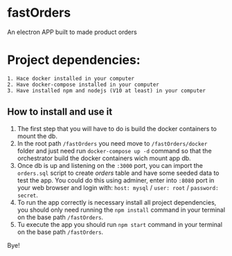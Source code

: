 # fastOrders
An electron APP built to made product orders

# Project dependencies:
```
1. Hace docker installed in your computer
2. Have docker-compose installed in your computer
3. Have installed npm and nodejs (V10 at least) in your computer
```

## How to install and use it

1. The first step that you will have to do is build the docker containers to mount the db.
2. In the root path `/fastOrders` you need move to `/fastOrders/docker` folder and just need run `docker-compose up -d` command so that the orchestrator build the docker containers wich mount app db.
3. Once db is up and listening on the `:3000` port, you can import the `orders.sql` script to create _orders_ table and have some seeded data to test the app. You could do this using adminer, enter into `:8080` port in your web browser and login with: `host: mysql` / `user: root` / `password: secret`.
4. To run the app correctly is necessary install all project dependencies, you should only need running the `npm install` command in your terminal on the base path `/fastOrders`.
5. Tu execute the app you should run `npm start` command in your terminal on the base path `/fastOrders`.


Bye!

